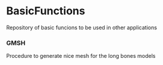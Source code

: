 # BasicFunctions
Repository of basic funcions to be used in other applications

### GMSH
Procedure to generate nice mesh for the long bones models
